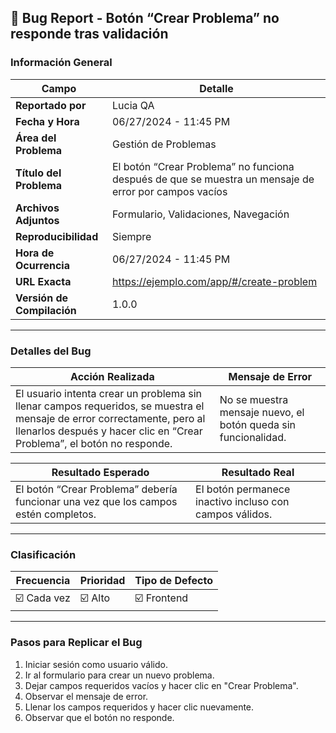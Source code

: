 ﻿## 🐞 Bug Report - Botón “Crear Problema” no responde tras validación

### Información General

| Campo                    | Detalle                                                                                     |
|--------------------------|---------------------------------------------------------------------------------------------|
| **Reportado por**        | Lucia QA                                                                                   |
| **Fecha y Hora**         | 06/27/2024 - 11:45 PM                                                                       |
| **Área del Problema**    | Gestión de Problemas                                                                        |
| **Título del Problema**  | El botón “Crear Problema” no funciona después de que se muestra un mensaje de error por campos vacíos |
| **Archivos Adjuntos**    | Formulario, Validaciones, Navegación                                                       |
| **Reproducibilidad**     | Siempre                                                                                     |
| **Hora de Ocurrencia**   | 06/27/2024 - 11:45 PM                                                                       |
| **URL Exacta**           | https://ejemplo.com/app/#/create-problem                                                    |
| **Versión de Compilación** | 1.0.0                                                                                     |

---

### Detalles del Bug

| Acción Realizada                                                                                                                                     | Mensaje de Error                                     |
|------------------------------------------------------------------------------------------------------------------------------------------------------|------------------------------------------------------|
| El usuario intenta crear un problema sin llenar campos requeridos, se muestra el mensaje de error correctamente, pero al llenarlos después y hacer clic en “Crear Problema”, el botón no responde. | No se muestra mensaje nuevo, el botón queda sin funcionalidad. |

| Resultado Esperado                                                                                                 | Resultado Real                                       |
|--------------------------------------------------------------------------------------------------------------------|------------------------------------------------------|
| El botón “Crear Problema” debería funcionar una vez que los campos estén completos.                              | El botón permanece inactivo incluso con campos válidos. |

---

### Clasificación

| Frecuencia     | Prioridad | Tipo de Defecto |
|----------------|-----------|-----------------|
| ☑️ Cada vez     | ☑️ Alto    | ☑️ Frontend      |

---

### Pasos para Replicar el Bug

1. Iniciar sesión como usuario válido.  
2. Ir al formulario para crear un nuevo problema.  
3. Dejar campos requeridos vacíos y hacer clic en "Crear Problema".  
4. Observar el mensaje de error.  
5. Llenar los campos requeridos y hacer clic nuevamente.  
6. Observar que el botón no responde.